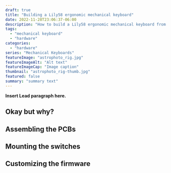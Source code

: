 ```yaml
---
draft: true
title: "Building a Lily58 ergonomic mechanical keyboard"
date: 2022-11-28T23:06:37-06:00
description: "How to build a Lily58 ergonomic mechanical keyboard from scratch. Soldering the PCB, assembling the case and switches, and customizing the keymap and firmware."
tags:
  - "mechanical keyboard"
  - "hardware"
categories:
  - "hardware"
series: "Mechanical Keyboards"
featureImage: "astrophoto_rig.jpg"
featureImageAlt: "Alt text"
featureImageCap: "Image caption"
thumbnail: "astrophoto_rig-thumb.jpg"
featured: false
summary: "summary text"
---
```


**Insert Lead paragraph here.**

## Okay but why?



## Assembling the PCBs



## Mounting the switches



## Customizing the firmware


